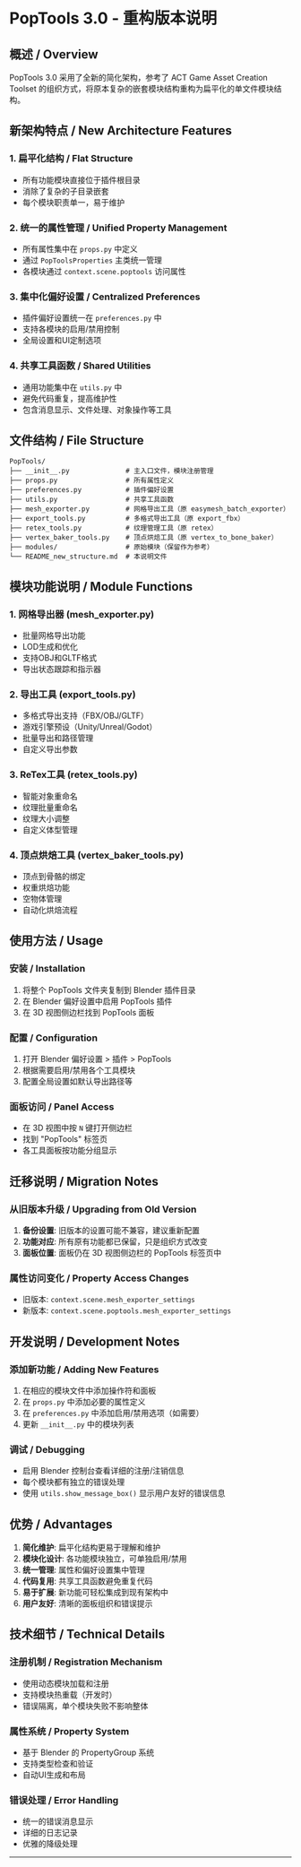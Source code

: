 # PopTools 3.0 - 重构版本说明

## 概述 / Overview

PopTools 3.0 采用了全新的简化架构，参考了 ACT Game Asset Creation Toolset 的组织方式，将原本复杂的嵌套模块结构重构为扁平化的单文件模块结构。

## 新架构特点 / New Architecture Features

### 1. 扁平化结构 / Flat Structure
- 所有功能模块直接位于插件根目录
- 消除了复杂的子目录嵌套
- 每个模块职责单一，易于维护

### 2. 统一的属性管理 / Unified Property Management
- 所有属性集中在 `props.py` 中定义
- 通过 `PopToolsProperties` 主类统一管理
- 各模块通过 `context.scene.poptools` 访问属性

### 3. 集中化偏好设置 / Centralized Preferences
- 插件偏好设置统一在 `preferences.py` 中
- 支持各模块的启用/禁用控制
- 全局设置和UI定制选项

### 4. 共享工具函数 / Shared Utilities
- 通用功能集中在 `utils.py` 中
- 避免代码重复，提高维护性
- 包含消息显示、文件处理、对象操作等工具

## 文件结构 / File Structure

```
PopTools/
├── __init__.py              # 主入口文件，模块注册管理
├── props.py                 # 所有属性定义
├── preferences.py           # 插件偏好设置
├── utils.py                 # 共享工具函数
├── mesh_exporter.py         # 网格导出工具（原 easymesh_batch_exporter）
├── export_tools.py          # 多格式导出工具（原 export_fbx）
├── retex_tools.py           # 纹理管理工具（原 retex）
├── vertex_baker_tools.py    # 顶点烘焙工具（原 vertex_to_bone_baker）
├── modules/                 # 原始模块（保留作为参考）
└── README_new_structure.md  # 本说明文件
```

## 模块功能说明 / Module Functions

### 1. 网格导出器 (mesh_exporter.py)
- 批量网格导出功能
- LOD生成和优化
- 支持OBJ和GLTF格式
- 导出状态跟踪和指示器

### 2. 导出工具 (export_tools.py)
- 多格式导出支持（FBX/OBJ/GLTF）
- 游戏引擎预设（Unity/Unreal/Godot）
- 批量导出和路径管理
- 自定义导出参数

### 3. ReTex工具 (retex_tools.py)
- 智能对象重命名
- 纹理批量重命名
- 纹理大小调整
- 自定义体型管理

### 4. 顶点烘焙工具 (vertex_baker_tools.py)
- 顶点到骨骼的绑定
- 权重烘焙功能
- 空物体管理
- 自动化烘焙流程

## 使用方法 / Usage

### 安装 / Installation
1. 将整个 PopTools 文件夹复制到 Blender 插件目录
2. 在 Blender 偏好设置中启用 PopTools 插件
3. 在 3D 视图侧边栏找到 PopTools 面板

### 配置 / Configuration
1. 打开 Blender 偏好设置 > 插件 > PopTools
2. 根据需要启用/禁用各个工具模块
3. 配置全局设置如默认导出路径等

### 面板访问 / Panel Access
- 在 3D 视图中按 `N` 键打开侧边栏
- 找到 "PopTools" 标签页
- 各工具面板按功能分组显示

## 迁移说明 / Migration Notes

### 从旧版本升级 / Upgrading from Old Version
1. **备份设置**: 旧版本的设置可能不兼容，建议重新配置
2. **功能对应**: 所有原有功能都已保留，只是组织方式改变
3. **面板位置**: 面板仍在 3D 视图侧边栏的 PopTools 标签页中

### 属性访问变化 / Property Access Changes
- 旧版本: `context.scene.mesh_exporter_settings`
- 新版本: `context.scene.poptools.mesh_exporter_settings`

## 开发说明 / Development Notes

### 添加新功能 / Adding New Features
1. 在相应的模块文件中添加操作符和面板
2. 在 `props.py` 中添加必要的属性定义
3. 在 `preferences.py` 中添加启用/禁用选项（如需要）
4. 更新 `__init__.py` 中的模块列表

### 调试 / Debugging
- 启用 Blender 控制台查看详细的注册/注销信息
- 每个模块都有独立的错误处理
- 使用 `utils.show_message_box()` 显示用户友好的错误信息

## 优势 / Advantages

1. **简化维护**: 扁平化结构更易于理解和维护
2. **模块化设计**: 各功能模块独立，可单独启用/禁用
3. **统一管理**: 属性和偏好设置集中管理
4. **代码复用**: 共享工具函数避免重复代码
5. **易于扩展**: 新功能可轻松集成到现有架构中
6. **用户友好**: 清晰的面板组织和错误提示

## 技术细节 / Technical Details

### 注册机制 / Registration Mechanism
- 使用动态模块加载和注册
- 支持模块热重载（开发时）
- 错误隔离，单个模块失败不影响整体

### 属性系统 / Property System
- 基于 Blender 的 PropertyGroup 系统
- 支持类型检查和验证
- 自动UI生成和布局

### 错误处理 / Error Handling
- 统一的错误消息显示
- 详细的日志记录
- 优雅的降级处理

---